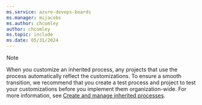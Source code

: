 ```yaml
---
ms.service: azure-devops-boards
ms.manager: mijacobs
ms.author: chcomley
author: chcomley
ms.topic: include
ms.date: 05/31/2024
---
```



> [!NOTE]   
> When you customize an inherited process, any projects that use the process automatically reflect the customizations. To ensure a smooth transition, we recommend that you create a test process and project to test your customizations before you implement them organization-wide. For more information, see [Create and manage inherited processes](../work/manage-process.md).
